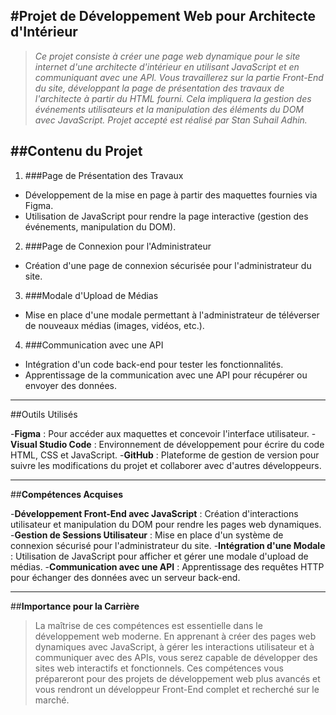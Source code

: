 #**Projet de Développement Web pour Architecte d'Intérieur**
-------------------------------------------------------------------------------------------------------------------------------------------------------
> *Ce projet consiste à créer une page web dynamique pour le site internet d'une architecte d'intérieur en utilisant JavaScript et en communiquant avec une API.
 Vous travaillerez sur la partie Front-End du site, développant la page de présentation des travaux de l'architecte à partir du HTML fourni. 
 Cela impliquera la gestion des événements utilisateurs et la manipulation des éléments du DOM avec JavaScript.*
 > *Projet accepté est réalisé par Stan Suhail Adhin.*

 ##Contenu du Projet
 ------------------------------------------
1. ###Page de Présentation des Travaux
- Développement de la mise en page à partir des maquettes fournies via Figma.
- Utilisation de JavaScript pour rendre la page interactive (gestion des événements, manipulation du DOM).

2. ###Page de Connexion pour l'Administrateur
- Création d'une page de connexion sécurisée pour l'administrateur du site.

3. ###Modale d'Upload de Médias
- Mise en place d'une modale permettant à l'administrateur de téléverser de nouveaux médias (images, vidéos, etc.).

4. ###Communication avec une API
- Intégration d'un code back-end pour tester les fonctionnalités.
- Apprentissage de la communication avec une API pour récupérer ou envoyer des données.

--------------------------------------------------------------------------------------

##Outils Utilisés

-**Figma** : Pour accéder aux maquettes et concevoir l'interface utilisateur.
-**Visual Studio Code** : Environnement de développement pour écrire du code HTML, CSS et JavaScript.
-**GitHub** : Plateforme de gestion de version pour suivre les modifications du projet et collaborer avec d'autres développeurs.

---------------------------------------------------------------------------------------

##**Compétences Acquises**

-**Développement Front-End avec JavaScript** : Création d'interactions utilisateur et manipulation du DOM pour rendre les pages web dynamiques.
-**Gestion de Sessions Utilisateur** : Mise en place d'un système de connexion sécurisé pour l'administrateur du site.
-**Intégration d'une Modale** : Utilisation de JavaScript pour afficher et gérer une modale d'upload de médias.
-**Communication avec une API** : Apprentissage des requêtes HTTP pour échanger des données avec un serveur back-end.

--------------------------------------------------------------------------------------------

##**Importance pour la Carrière**

>La maîtrise de ces compétences est essentielle dans le développement web moderne. En apprenant à créer des pages web dynamiques avec JavaScript, 
à gérer les interactions utilisateur et à communiquer avec des APIs, vous serez capable de développer des sites web interactifs et fonctionnels.
 Ces compétences vous prépareront pour des projets de développement web plus avancés et vous rendront un développeur Front-End complet et recherché sur le marché.
